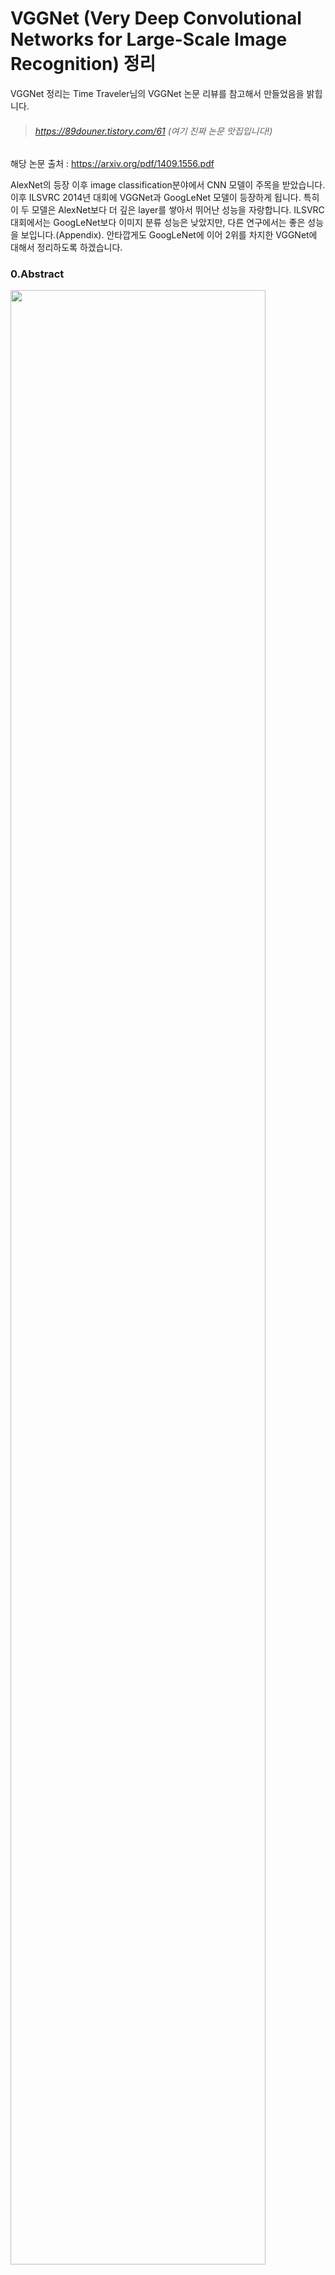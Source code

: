 # VGGNet (Very Deep Convolutional Networks for Large-Scale Image Recognition) 정리

VGGNet 정리는 Time Traveler님의 VGGNet 논문 리뷰를 참고해서 만들었음을 밝힙니다.

> ###### https://89douner.tistory.com/61 (여기 진짜 논문 맛집입니다!)

해당 논문 출처 : https://arxiv.org/pdf/1409.1556.pdf

AlexNet의 등장 이후 image classification분야에서 CNN 모델이 주목을 받았습니다. 이후 ILSVRC 2014년 대회에 VGGNet과 GoogLeNet 모델이 등장하게 됩니다. 특히 이 두 모델은 AlexNet보다 더 깊은 layer를 쌓아서 뛰어난 성능을 자랑합니다. ILSVRC 대회에서는 GoogLeNet보다 이미지 분류 성능은 낮았지만, 다른 연구에서는 좋은 성능을 보입니다.(Appendix).  안타깝게도 GoogLeNet에 이어 2위를 차지한 VGGNet에 대해서 정리하도록 하겠습니다.

### 0.Abstract

<left><img src = "https://user-images.githubusercontent.com/78463348/124843218-6b36ad80-dfcc-11eb-8ab6-82df7df39aa2.PNG" width = 90% height = "90%">

The effect of the convolutional network depth on its accuracy in the large-scale image recognition , Increasing depth using an architecture with very small (3X3) convolution filters 이라는 내용이 중요한데 즉, 3X3 convolution filter를 이용하고, layer의 개수를 16~19만큼 deep하게 늘려서 increasing depth를 만들었고, 이를 통해 large-scale image recognition에서 좋은 결과를 얻었다는 것을 알 수 있습니다.

### 1.Introduction

###### <img src = "https://user-images.githubusercontent.com/78463348/124843275-97522e80-dfcc-11eb-8082-b1d39ea9490a.PNG" width = 90% height = 90%>

<left><img src = "https://user-images.githubusercontent.com/78463348/124843294-9faa6980-dfcc-11eb-9b45-4ef16aadc2c6.PNG" width = 90% height = 90%>

<left><img src = "https://user-images.githubusercontent.com/78463348/124843295-a0430000-dfcc-11eb-8c7b-f1c3d155744b.PNG" width = 90% height = 90%>

ConvNet이 어느덧 computer vision 영역에서 유용한 역할을 하게 되면서, 기존 AlexNet구조를 향상시키기 위해 많은 시도들이 있었습니다.  이번 논문에서는 'depth'라는 ConvNet architecture의 중요한 측면을 다루고자 합니다. 우리는 이 구조의 다른 parameter들을 고정시키고 꾸준히 convolution layer들을 추가시키므로써 depth를 증가시켰습니다. 이는 모든 layer에 3x3 convolution filter와 같은 매우 작은 filter를 사용했기에 가능했습니다.

결과적으로 더 정확한 ConvNet architecture를 생각해냈는데, 이는 최신 ILSVRC classification과 localisation tasks를 더 정확하게 해결할 뿐만 아니라 다른 image recognition dataset에 적용가능하며, 상대적으로 simple pipelines (예를 들어, deep features classified by a linear SVM without fine-tuning)의 일부분으로 사용할 때 최선의 성능을 얻을 수 있었습니다.

논문의 나머지는 다음과 같이 구성됩니다(목차 설명). Sect 2에서는 ConvNet configuration을 설명하고, Sect 3에서 제시된 image classification training과 evaluation의 결과를 보여줍니다. Sect 4와 Sect 5에서는 ILSVRC classification task와 비교해서 구조를 설명합니다. 

### 2-1.Architecture

VGGNet의 기본설정에 대해 언급한다.

<left><img src = "https://user-images.githubusercontent.com/78463348/124843297-a0db9680-dfcc-11eb-8692-897461b7110b.PNG" width = 90% height = 90%>

ConvNet의 input은 224X224 RGB 이미지로 고정합니다. Input image(Traininng Dataset)에 대한 preprocessing은 RGB mean value만 빼주는 것만 적용합니다. (RGB mean value란?  이미지 상에 pixel들이 갖고 있는 R,G,B 각각의 값들의 평균을 의미합니다)

Image는 convolution layer들을 지나게 되는데, receptive field의 크기는 3x3의 크기를 가지고 있습니다. 

> receptive field란 filter가 한 번에 보는 영역이다. receptive field가 높으면 전체적인 특징을 잡아내는데 유용하다.
>
> 3X3을 선택한 이유는 left,right,up,down을 고려할 수 있는 최소한의 receptive field이기 때문이다.

1X1 conv filter도 사용되었는데 이는 input channels의 linear transformation 으로 보여질 수 있습니다.(여기는 사실 잘 모르겠어요)

Spatial padding이 사용되는 데, padding을 쓰는 목적은 convolution 이후에 spatial resolution을 보존하기 위해서입니다. conv filter의 stride  =1 이고 3x3 conv layer에 1 pixel padding이 적용되면  원래 해상도(이미지 크기)를 유지할 수 있습니다.

Pooling layer도 사용되었는데, Max pooling은 conv layer 다음에 적용되었으며, 총 5개의 max pooling layer로 구성됩니다. pooling 연산은 2X2 size와 stride = 2로 구성됩니다.

Convolution layer가 stack 된 이후에 FC layer가 등장하게 되는데, 총 3개의 Fully-Connected layers이 등장하며 처음 두 개의 FC layer는 4096개의 channel을 가지고 있습니다. 마지막 layer는 soft-max layer로 ILSVRC classification을 위해 1000개의 채널을 포함하고 있습니다.(class가 1000개라 이를 분류하기 위해 1000개의 channel로 이루어짐)

모든 hidden layer에는 비선형 함수인 ReLU를 가지고 있는데, 이번  Networks에서는 AlexNet에서 사용했던 Local Response Normalisation(LRN) 을 사용하지 않았습니다. 이유는, ILSVRC dataset에서 성능 향상을 가지고 있지 않는데다, 메모리 소모 및 연산량의 증가로 시간이 그만큼 소요되기 때문에 사용하지 않은 것이기 때문입니다.



### 2-2. Configurations

<img src = "https://user-images.githubusercontent.com/78463348/124843298-a1742d00-dfcc-11eb-9365-f12c9ca89a44.PNG">

configurations 에서는 A에서 E까지의 구조로 나뉠 수 있는데, 모든 구조는 2.1에서 설명한 구조를 그대로 따르되, 단지 깊이를 조금씩 변형시키면서 연구를 진행한것이라고 언급했습니다. Layer는 11 weight 부터 19 weight layer까지 구성되어 있으며 구조는 Table 1에 잘 표현 되어 있습니다.





<img src = "https://user-images.githubusercontent.com/78463348/124843303-a20cc380-dfcc-11eb-9398-25104dd62d43.PNG">



<img src = "https://user-images.githubusercontent.com/78463348/124843860-cfa63c80-dfcd-11eb-9f6c-4d2c553e6143.PNG">

<left><img src = "https://user-images.githubusercontent.com/78463348/124843299-a1742d00-dfcc-11eb-9eff-83039ab2ff0f.PNG">

<img src = "https://user-images.githubusercontent.com/78463348/124843306-a2a55a00-dfcc-11eb-8521-2c8c7e833414.PNG" >

이후 깊이를 늘렸음에도 불구하고, .weight의 개수 (Parameter의 개수) 가 더 늘어나지 않는 다는 것을 보여줍니다.



### 2-3. Discussion

<left><img src = "https://user-images.githubusercontent.com/78463348/124843300-a20cc380-dfcc-11eb-95c3-12dc98c9d06b.PNG">
​    
첫번째 convolution에서 상대적으로 large receptive fields를 쓰기 보다 3X3의 작은 receptive fields를 사용했습니다.  이유는 3X3 convolution layer를 쌓는 것이 5X5 convolution filter를 사용하는 것과 같은 효과를 가져오기 때문입니다.  즉 5X5 conv filter를 3X3 conv filter 2개로 나누어(factorizing) 사용한다고 합니다.

<left><img src = "https://user-images.githubusercontent.com/78463348/124843307-a33df080-dfcc-11eb-832f-d701c81d9033.PNG" width = 90% height = 90%>

<left><img src = "https://img1.daumcdn.net/thumb/R1280x0/?scode=mtistory2&fname=https%3A%2F%2Fblog.kakaocdn.net%2Fdn%2F59CI0%2FbtqAPdxQrQQ%2FNIX745po8xCjtzMtMcvnGK%2Fimg.png" width = 70% height = 70%>

이후 위의 그림과 같이 3X3 conv filter를 사용한 conv layer를 두번 사용하는 것이 7X7 conv filter를 1번 사용한 것과 같은 효과를 가지는 것을 볼 수 있습니다. 그럼 동등한 효과를 가지는 이 방식을 굳이 왜 사용해야하는 지는 두 가지 이유를 들어 설명합니다. 

첫번째로는 3X3 conv filter 3개와 7X7 conv filter 1개를 비교하면서 설명하는데 한 번 conv filter를 적용할 때마다 ReLU라고 하는 activation function을 적용하게 되는데 이는 non-linear한 문제에 도움을 줍니다. 결국 7X7 conv filter 1개보다 3X3 conv filter 3개를 적용하는 것이 더 많은 activation function을 적용할 수 있어 이 방식을 사용하는 것입니다. 

두번째로는 parameter의 수가 줄어둡니다. 해당 논문에도 쓰여져 있듯이  3X3 conv filter 3개가 가지는 parameter수는 총 27C^2 (여기서 C는 channel의 개수입니다.) 이에 반해 7X7 conv filter 1개가 가지는 parameter 개수는 49C^2입니다. 따라서 같은 효과를 가지면서 parameter를 줄여 overfitting을 방지하는 효과까지 가질 수 있습니다. 

왜 parameter를 줄이면 overfitting이 감소하는지는 하단의 링크를 참고해주시면 감사하겠습니다. (제가 참고한 자료를 쓰신 분이 정리한 내용입니다.)

> https://89douner.tistory.com/55



<left><img src = "https://user-images.githubusercontent.com/78463348/124843309-a33df080-dfcc-11eb-9ae7-b871a906c8ba.PNG" width = 90% height = 90%>

또한 VGG C  모델에는 1X1 conv layer도 적용하는데, 이유는 기존 receptive field에 영향을 주지않고 non-linearity를 증가시키기 위해서라고 합니다.



### 3. Classification Framework

### 3-1. Training

<left><img src = "https://user-images.githubusercontent.com/78463348/124843310-a3d68700-dfcc-11eb-9f63-ea966733b3a9.PNG" width = 90% height = 90%>

일단 hyperparameter들을 어떤 값으로 설정했는지 소개하고 있습니다.

1.cost function은 multinomial logistic regression (logistic regression을 통해 두 가지 이상의 분류 문제를 다루는 것) 를 이용했고 이는 Cross Entropy와 같다.

2.Mini-batch gradient descent를 사용하는데, 이 때 mini-batch 크기는 256으로 정해졌다.

3.Optimizer에서 Momentum = 0.9를 갖도록 hyperparameter설정

4.L2 regularization을 사용하며 L2 penalty를 5X10^(-4)으로 둔다. 

5.Dropout을 사용하며, 처음 두 FC-layer에 이용한다. dropout ratio = 0.5로 둔다.

6.Learning rate는 10^(-2)으로 설정 이후 validation set accuracy가 증가하지 않을 때 learning rate를 10만큼 나눠서 감소시킨다.

(Krizhevsky et al.,2012) = AlexNet 인데, AlexNet보다 깊이도 갚고 parameter수도 많음에도 불구하고, AlexNet보다 epoch가 적을 때 수렴했다고 밝혔다. 이는 두가지 이유를 들어 설명한다.

a)  Implicit regularisation 

- 앞선 논문중에 "This can be seen as imposing a regularisation on the 7X7 conv"라는 부분을 말하는 데, 2-3에서 7X7 conv filter 1개를 사용하는 것보다 3X3 conv filter 3개를 이용하는 것이 더 좋은 이유가 parameter의 수가 더 적어지기 때문이라는 점이었는데, 이를 implicit regularisation이라고 언급하고 있다.

b) pre-initialisation

- Pre-initialisation이란 먼저 학습하고 난 모델의 layer를 가져다가 쓰는 방식으로 진행하는 것을 말하는데, 여기서는 VGG-A 모델(16 layer) 을 학습하고, 이후 B,C,D,E 모델을 구성할 때 학습된 layer를 가져다 쓴다. 자세히 나타내면 A 모델의 처음 4개 conv layer와 마지막 3개 FC layer를 사용했다고 한다. 이 방식으로 통해 최적의 초기값을 설정해줘서 학습을 용이하게 해준다.





